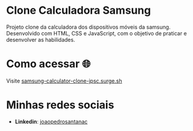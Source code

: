 # Clone Calculadora Samsung
Projeto clone da calculadora dos dispositivos móveis da samsung. Desenvolvido com HTML, CSS e JavaScript, com o objetivo de praticar e desenvolver as habilidades.

# Como acessar :globe_with_meridians:
Visite [samsung-calculator-clone-jpsc.surge.sh](https://samsung-calculator-clone-jpsc.surge.sh/)

# Minhas redes sociais
- **Linkedin**: [joaopedrosantanac](https://www.linkedin.com/in/joaopedrosantanac/)